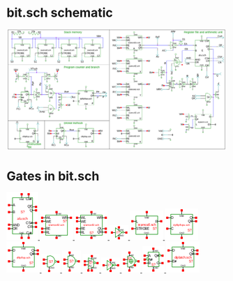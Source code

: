 # bit.sch schematic
![bit.sch](bit.png)
# Gates in bit.sch
[ ![alu](alu-sym.png) ](alu.html)
[ ![sramcell2](sramcell2-sym.png) ](sramcell2.html)
[ ![sramcell2s](sramcell2s-sym.png) ](sramcell2s.html)
[ ![not](not-sym.png) ](not.html)
[ ![sramcell](sramcell-sym.png) ](sramcell.html)
[ ![dpflipflops](dpflipflops-sym.png) ](dpflipflops.html)
[ ![dflipflop](dflipflop-sym.png) ](dflipflop.html)
[ ![nandod](nandod-sym.png) ](nandod.html)
[ ![nand](nand-sym.png) ](nand.html)
[ ![seli](seli-sym.png) ](seli.html)
[ ![cnot](cnot-sym.png) ](cnot.html)
[ ![xnor](xnor-sym.png) ](xnor.html)
[ ![halfadd](halfadd-sym.png) ](halfadd.html)
[ ![diplatch](diplatch-sym.png) ](diplatch.html)
